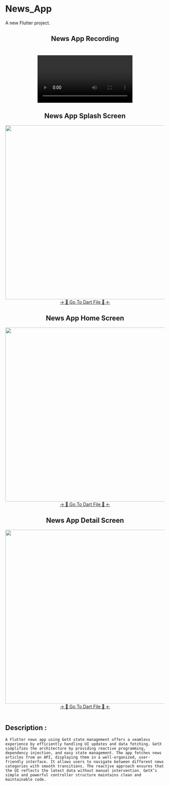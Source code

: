 # News_App

A new Flutter project.

<h2 align="center"> News App Recording </h2>


<h1 align="left"></h1>
<div align="center">
 <video src="" type="video/mp4"> 
</video>
</div>

<h2 align="center"> News App Splash Screen </h2>

<div align="center">
  <img height="550"  src="https://github.com/user-attachments/assets/6ecdce19-1702-4653-9441-c7e989b0fd3c" />
</div>
<div align="center">
<a href="https://github.com/HirenCodeMaster11/News_App/blob/master/lib/View/Splash%20Screen/splash.dart">-> 📂 Go To Dart File 📂 <-</a>
</div>
  
<h2 align="center"> News App Home Screen</h2>

<div align="center">
  <img height="550"  src="https://github.com/user-attachments/assets/4d0a2eda-7990-4ba9-90ed-b3ebbf24bab5" />
</div>
<div align="center">
<a href="https://github.com/HirenCodeMaster11/News_App/blob/master/lib/View/Home%20Screen/home%20screen.dart">-> 📂 Go To Dart File 📂 <-</a>
</div>
  
<h2 align="center"> News App Detail Screen</h2>

<div align="center">
  <img height="550"  src="https://github.com/user-attachments/assets/b3fde7c3-2109-4642-847c-2f450c83880f" />
</div>
<div align="center">
<a href="https://github.com/HirenCodeMaster11/News_App/blob/master/lib/View/Detail%20Screen/detail.dart">-> 📂 Go To Dart File 📂 <-</a>
</div><br>

## Description :
```A Flutter news app using GetX state management offers a seamless experience by efficiently handling UI updates and data fetching. GetX simplifies the architecture by providing reactive programming, dependency injection, and easy state management. The app fetches news articles from an API, displaying them in a well-organized, user-friendly interface. It allows users to navigate between different news categories with smooth transitions. The reactive approach ensures that the UI reflects the latest data without manual intervention. GetX’s simple and powerful controller structure maintains clean and maintainable code.```

